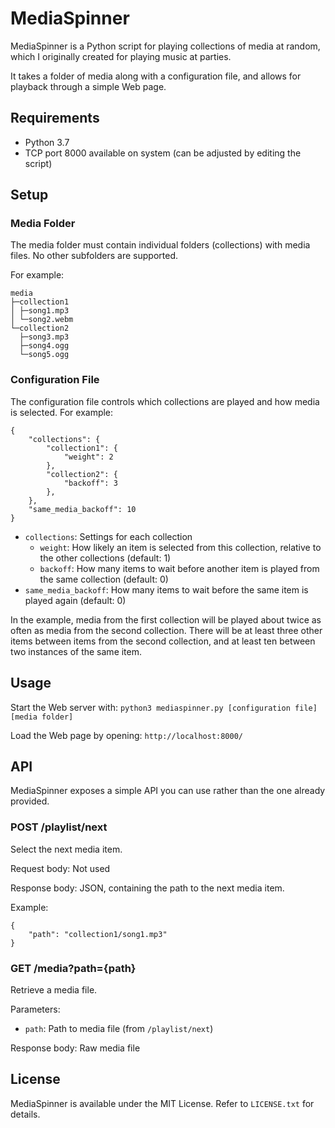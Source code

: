 # MediaSpinner

MediaSpinner is a Python script for playing collections of media at random, which I originally created for playing music at parties.

It takes a folder of media along with a configuration file, and allows for playback through a simple Web page.

## Requirements

* Python 3.7
* TCP port 8000 available on system (can be adjusted by editing the script)

## Setup

### Media Folder

The media folder must contain individual folders (collections) with media files. No other subfolders are supported.

For example:

```
media
├─collection1
│ ├─song1.mp3
│ └─song2.webm
└─collection2
  ├─song3.mp3
  ├─song4.ogg
  └─song5.ogg
```

### Configuration File

The configuration file controls which collections are played and how media is selected. For example:

```
{
	"collections": {
		"collection1": {
			"weight": 2
		},
		"collection2": {
			"backoff": 3
		},
	},
	"same_media_backoff": 10
}
```

* `collections`: Settings for each collection
	* `weight`: How likely an item is selected from this collection, relative to the other collections (default: 1)
	* `backoff`: How many items to wait before another item is played from the same collection (default: 0)
* `same_media_backoff`: How many items to wait before the same item is played again (default: 0)

In the example, media from the first collection will be played about twice as often as media from the second collection. There will be at least three other items between items from the second collection, and at least ten between two instances of the same item.

## Usage

Start the Web server with: `python3 mediaspinner.py [configuration file] [media folder]`

Load the Web page by opening: `http://localhost:8000/`

## API

MediaSpinner exposes a simple API you can use rather than the one already provided.

### POST /playlist/next

Select the next media item.

Request body: Not used

Response body: JSON, containing the path to the next media item.

Example:

```
{
	"path": "collection1/song1.mp3"
}
```

### GET /media?path={path}

Retrieve a media file.

Parameters:

* `path`: Path to media file (from `/playlist/next`)

Response body: Raw media file

## License

MediaSpinner is available under the MIT License. Refer to `LICENSE.txt` for details.
